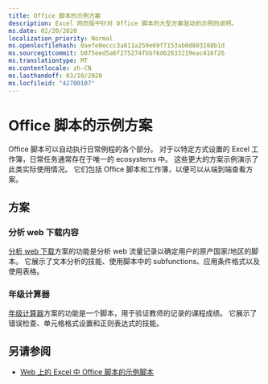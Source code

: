 ```yaml
---
title: Office 脚本的示例方案
description: Excel 网页版中针对 Office 脚本的大型方案驱动的示例的说明。
ms.date: 02/20/2020
localization_priority: Normal
ms.openlocfilehash: 0aefe0eccc3a811a259e69f7153ab0d803288b1d
ms.sourcegitcommit: b075eed5a6f275274fbbf6d62633219eac416f26
ms.translationtype: MT
ms.contentlocale: zh-CN
ms.lasthandoff: 03/10/2020
ms.locfileid: "42700107"
---
```

# <a name="sample-scenarios-for-office-scripts"></a>Office 脚本的示例方案

Office 脚本可以自动执行日常例程的各个部分。 对于以特定方式设置的 Excel 工作簿，日常任务通常存在于唯一的 ecosystems 中。 这些更大的方案示例演示了此类实际使用情况。 它们包括 Office 脚本和工作簿，以便可以从端到端查看方案。

## <a name="scenarios"></a>方案

### <a name="analyze-web-downloads"></a>分析 web 下载内容

[分析 web 下载](analyze-web-downloads.md)方案的功能是分析 web 流量记录以确定用户的原产国家/地区的脚本。 它展示了文本分析的技能、使用脚本中的 subfunctions、应用条件格式以及使用表格。

### <a name="grade-calculator"></a>年级计算器

[年级计算器](grade-calculator.md)方案的功能是一个脚本，用于验证教师的记录的课程成绩。 它展示了错误检查、单元格格式设置和正则表达式的技能。

## <a name="see-also"></a>另请参阅

- [Web 上的 Excel 中 Office 脚本的示例脚本](../excel-samples.md)
